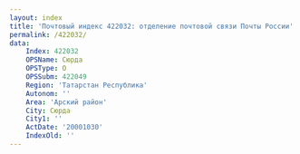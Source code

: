 ```yaml
---
layout: index
title: 'Почтовый индекс 422032: отделение почтовой связи Почты России'
permalink: /422032/
data:
    Index: 422032
    OPSName: Сюрда
    OPSType: О
    OPSSubm: 422049
    Region: 'Татарстан Республика'
    Autonom: ''
    Area: 'Арский район'
    City: Сюрда
    City1: ''
    ActDate: '20001030'
    IndexOld: ''
---
```

